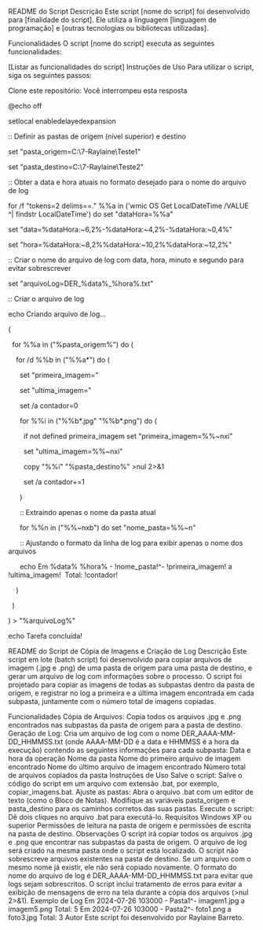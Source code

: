 README do Script
Descrição
Este script [nome do script] foi desenvolvido para [finalidade do script]. Ele utiliza a linguagem [linguagem de programação] e [outras tecnologias ou bibliotecas utilizadas].

Funcionalidades
O script [nome do script] executa as seguintes funcionalidades:

[Listar as funcionalidades do script]
Instruções de Uso
Para utilizar o script, siga os seguintes passos:

Clone este repositório:
Você interrompeu esta resposta





@echo off

setlocal enabledelayedexpansion



:: Definir as pastas de origem (nível superior) e destino

set "pasta_origem=C:\7-Raylaine\Teste1"

set "pasta_destino=C:\7-Raylaine\Teste2"



:: Obter a data e hora atuais no formato desejado para o nome do arquivo de log

for /f "tokens=2 delims==." %%a in ('wmic OS Get LocalDateTime /VALUE ^| findstr LocalDateTime') do set "dataHora=%%a"

set "data=%dataHora:~6,2%-%dataHora:~4,2%-%dataHora:~0,4%"

set "hora=%dataHora:~8,2%%dataHora:~10,2%%dataHora:~12,2%"



:: Criar o nome do arquivo de log com data, hora, minuto e segundo para evitar sobrescrever

set "arquivoLog=DER_%data%_%hora%.txt"



:: Criar o arquivo de log

echo Criando arquivo de log...

(

  for %%a in ("%pasta_origem%") do (

    for /d %%b in ("%%a\*") do (

      set "primeira_imagem="

      set "ultima_imagem="

      set /a contador=0



      for %%i in ("%%b\*.jpg" "%%b\*.png") do (

        if not defined primeira_imagem set "primeira_imagem=%%~nxi"

        set "ultima_imagem=%%~nxi"

        copy "%%i" "%pasta_destino%" >nul 2>&1

        set /a contador+=1

      )



      :: Extraindo apenas o nome da pasta atual

      for %%n in ("%%~nxb") do set "nome_pasta=%%~n"



      :: Ajustando o formato da linha de log para exibir apenas o nome dos arquivos

      echo Em %data% %hora% - !nome_pasta!^- !primeira_imagem! a !ultima_imagem!  Total: !contador!

    )

  )

) > "%arquivoLog%"



echo Tarefa concluída!



README do Script de Cópia de Imagens e Criação de Log
Descrição
Este script em lote (batch script) foi desenvolvido para copiar arquivos de imagem (.jpg e .png) de uma pasta de origem para uma pasta de destino, e gerar um arquivo de log com informações sobre o processo. O script foi projetado para copiar as imagens de todas as subpastas dentro da pasta de origem, e registrar no log a primeira e a última imagem encontrada em cada subpasta, juntamente com o número total de imagens copiadas.

Funcionalidades
Cópia de Arquivos: Copia todos os arquivos .jpg e .png encontrados nas subpastas da pasta de origem para a pasta de destino.
Geração de Log: Cria um arquivo de log com o nome DER_AAAA-MM-DD_HHMMSS.txt (onde AAAA-MM-DD é a data e HHMMSS é a hora da execução) contendo as seguintes informações para cada subpasta:
Data e hora da operação
Nome da pasta
Nome do primeiro arquivo de imagem encontrado
Nome do último arquivo de imagem encontrado
Número total de arquivos copiados da pasta
Instruções de Uso
Salve o script: Salve o código do script em um arquivo com extensão .bat, por exemplo, copiar_imagens.bat.
Ajuste as pastas:
Abra o arquivo .bat com um editor de texto (como o Bloco de Notas).
Modifique as variáveis pasta_origem e pasta_destino para os caminhos corretos das suas pastas.
Execute o script: Dê dois cliques no arquivo .bat para executá-lo.
Requisitos
Windows XP ou superior
Permissões de leitura na pasta de origem e permissões de escrita na pasta de destino.
Observações
O script irá copiar todos os arquivos .jpg e .png que encontrar nas subpastas da pasta de origem.
O arquivo de log será criado na mesma pasta onde o script está localizado.
O script não sobrescreve arquivos existentes na pasta de destino. Se um arquivo com o mesmo nome já existir, ele não será copiado novamente.
O formato do nome do arquivo de log é DER_AAAA-MM-DD_HHMMSS.txt para evitar que logs sejam sobrescritos.
O script inclui tratamento de erros para evitar a exibição de mensagens de erro na tela durante a cópia dos arquivos (>nul 2>&1).
Exemplo de Log
Em 2024-07-26 103000 - Pasta1^- imagem1.jpg a imagem5.png Total: 5
Em 2024-07-26 103000 - Pasta2^- foto1.png a foto3.jpg Total: 3
Autor
Este script foi desenvolvido por Raylaine Barreto.
